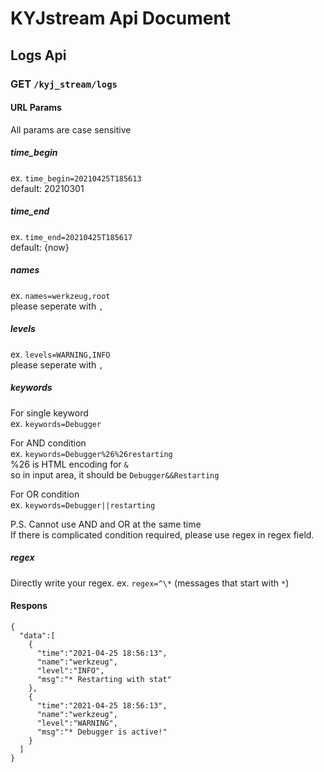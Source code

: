 # KYJstream Api Document

## Logs Api
### GET `/kyj_stream/logs`
#### URL Params
All params are case sensitive

##### time_begin
ex. `time_begin=20210425T185613`  
default: 20210301  
  
  
##### time_end
ex. `time_end=20210425T185617`  
default: {now}  
  
  
##### names  
ex. `names=werkzeug,root`  
please seperate with `,`  
  
  
##### levels  
ex. `levels=WARNING,INFO`  
please seperate with `,`  
  
  
##### keywords  
For single keyword  
ex. `keywords=Debugger`  
  

For AND condition  
ex. `keywords=Debugger%26%26restarting`  
%26 is HTML encoding for `&`  
so in input area, it should be `Debugger&&Restarting`  
  
For OR condition  
ex. `keywords=Debugger||restarting`  
  
P.S. Cannot use AND and OR at the same time  
If there is complicated condition required, please use regex in regex field.  
  
  
##### regex
Directly write your regex.
ex. `regex=^\*` (messages that start with `*`)
  

#### Respons
```
{
  "data":[
    {
      "time":"2021-04-25 18:56:13",
      "name":"werkzeug",
      "level":"INFO",
      "msg":"* Restarting with stat"
    },
    {
      "time":"2021-04-25 18:56:13",
      "name":"werkzeug",
      "level":"WARNING",
      "msg":"* Debugger is active!"
    }
  ]
}
```